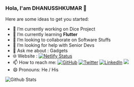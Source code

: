 ### Hola,  I'am DHANUSSHKUMAR 👋


Here are some ideas to get you started:

- 🔭 I’m currently working on Dice Project
- 🌱 I’m currently learning **Flutter**
- 👯 I’m looking to collaborate on Software Stuffs
- 🤔 I’m looking for help with Senior Devs
- 💬 Ask me about : Gadgets
- 🌐 Website : [![Netlify Status](https://api.netlify.com/api/v1/badges/a331a5a2-e635-4f0f-8750-f29183e01a22/deploy-status)](https://app.netlify.com/sites/dhanusshk/deploys)
- 📫 How to reach me: <a href="https://github.com/dhanusshk"><img src="https://img.shields.io/github/followers/dhanusshk.svg?label=GitHub&style=social" alt="GitHub"></a>
	<a href="https://twitter.com/dhanusshk"><img src="https://img.shields.io/twitter/follow/dhanusshk?label=Twitter&style=social" alt="Twitter"></a>
  <a href="https://www.linkedin.com/in/dhanusshk"><img src="https://img.shields.io/badge/LinkedIn--_.svg?style=social&logo=linkedin" alt="LinkedIn"></a>
 ![](https://visitor-badge.laobi.icu/badge?page_id=dhanusshk)
- 😄 Pronouns: He / His


![Github Stats](https://github-readme-stats.vercel.app/api?username=dhanusshk&&show_icons=true&title_color=000000&text_color=000000&bg_color=ffffff)
